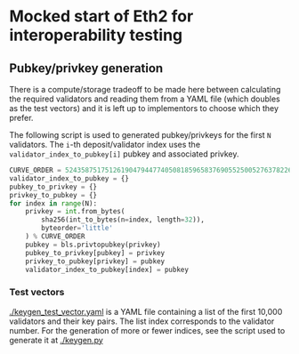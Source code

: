 # Mocked start of Eth2 for interoperability testing

## Pubkey/privkey generation

There is a compute/storage tradeoff to be made here between calculating the required validators and reading them from a YAML file (which doubles as the test vectors) and it is left up to implementors to choose which they prefer.

The following script is used to generated pubkey/privkeys for the first `N` validators. The `i`-th deposit/validator index uses the `validator_index_to_pubkey[i]` pubkey and associated privkey.

```python
CURVE_ORDER = 52435875175126190479447740508185965837690552500527637822603658699938581184513
validator_index_to_pubkey = {}
pubkey_to_privkey = {}
privkey_to_pubkey = {}
for index in range(N):
    privkey = int.from_bytes(
        sha256(int_to_bytes(n=index, length=32)),
        byteorder='little'
    ) % CURVE_ORDER
    pubkey = bls.privtopubkey(privkey)
    pubkey_to_privkey[pubkey] = privkey
    privkey_to_pubkey[privkey] = pubkey
    validator_index_to_pubkey[index] = pubkey
```

### Test vectors

[./keygen_test_vector.yaml](./keygen_test_vector.yaml) is a YAML file containing a list of the first 10,000 validators and their key pairs. The list index corresponds to the validator number. For the generation of more or fewer indices, see the script used to generate it at [./keygen.py](./keygen.py)
